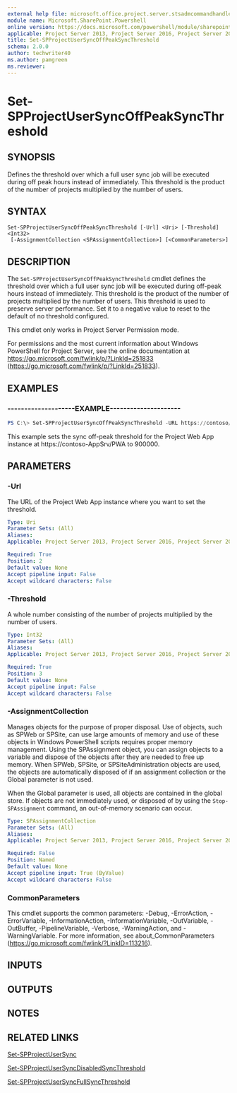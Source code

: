 ```yaml
---
external help file: microsoft.office.project.server.stsadmcommandhandler.dll-help.xml
module name: Microsoft.SharePoint.Powershell
online version: https://docs.microsoft.com/powershell/module/sharepoint-server/set-spprojectusersyncoffpeaksyncthreshold
applicable: Project Server 2013, Project Server 2016, Project Server 2019
title: Set-SPProjectUserSyncOffPeakSyncThreshold
schema: 2.0.0
author: techwriter40
ms.author: pamgreen
ms.reviewer:
---
```


# Set-SPProjectUserSyncOffPeakSyncThreshold

## SYNOPSIS
Defines the threshold over which a full user sync job will be executed during off peak hours instead of immediately.
This threshold is the product of the number of projects multiplied by the number of users.

## SYNTAX

```
Set-SPProjectUserSyncOffPeakSyncThreshold [-Url] <Uri> [-Threshold] <Int32>
 [-AssignmentCollection <SPAssignmentCollection>] [<CommonParameters>]
```

## DESCRIPTION
The `Set-SPProjectUserSyncOffPeakSyncThreshold` cmdlet defines the threshold over which a full user sync job will be executed during off-peak hours instead of immediately.
This threshold is the product of the number of projects multiplied by the number of users.
This threshold is used to preserve server performance.
Set it to a negative value to reset to the default of no threshold configured.

This cmdlet only works in Project Server Permission mode.

For permissions and the most current information about Windows PowerShell for Project Server, see the online documentation at https://go.microsoft.com/fwlink/p/?LinkId=251833 (https://go.microsoft.com/fwlink/p/?LinkId=251833).

## EXAMPLES

### --------------------EXAMPLE---------------------
```powershell
PS C:\> Set-SPProjectUserSyncOffPeakSyncThreshold -URL https://contoso/PWA -Threshold 900000
```

This example sets the sync off-peak threshold for the Project Web App instance at https://contoso-AppSrv/PWA to 900000.


## PARAMETERS

### -Url
The URL of the Project Web App instance where you want to set the threshold.

```yaml
Type: Uri
Parameter Sets: (All)
Aliases: 
Applicable: Project Server 2013, Project Server 2016, Project Server 2019

Required: True
Position: 2
Default value: None
Accept pipeline input: False
Accept wildcard characters: False
```

### -Threshold
A whole number consisting of the number of projects multiplied by the number of users.

```yaml
Type: Int32
Parameter Sets: (All)
Aliases: 
Applicable: Project Server 2013, Project Server 2016, Project Server 2019

Required: True
Position: 3
Default value: None
Accept pipeline input: False
Accept wildcard characters: False
```

### -AssignmentCollection
Manages objects for the purpose of proper disposal.
Use of objects, such as SPWeb or SPSite, can use large amounts of memory and use of these objects in Windows PowerShell scripts requires proper memory management.
Using the SPAssignment object, you can assign objects to a variable and dispose of the objects after they are needed to free up memory.
When SPWeb, SPSite, or SPSiteAdministration objects are used, the objects are automatically disposed of if an assignment collection or the Global parameter is not used.

When the Global parameter is used, all objects are contained in the global store.
If objects are not immediately used, or disposed of by using the `Stop-SPAssignment` command, an out-of-memory scenario can occur.

```yaml
Type: SPAssignmentCollection
Parameter Sets: (All)
Aliases: 
Applicable: Project Server 2013, Project Server 2016, Project Server 2019

Required: False
Position: Named
Default value: None
Accept pipeline input: True (ByValue)
Accept wildcard characters: False
```

### CommonParameters
This cmdlet supports the common parameters: -Debug, -ErrorAction, -ErrorVariable, -InformationAction, -InformationVariable, -OutVariable, -OutBuffer, -PipelineVariable, -Verbose, -WarningAction, and -WarningVariable. For more information, see about_CommonParameters (https://go.microsoft.com/fwlink/?LinkID=113216).

## INPUTS

## OUTPUTS

## NOTES

## RELATED LINKS

[Set-SPProjectUserSync](Set-SPProjectUserSync.md)

[Set-SPProjectUserSyncDisabledSyncThreshold](Set-SPProjectUserSyncDisabledSyncThreshold.md)

[Set-SPProjectUserSyncFullSyncThreshold](Set-SPProjectUserSyncFullSyncThreshold.md)
